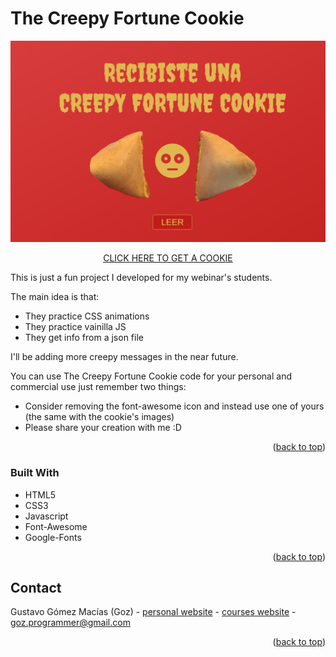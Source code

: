 
<!-- ABOUT THE PROJECT -->
# The Creepy Fortune Cookie

[![Product Name Screen Shot][product-screenshot]](https://codewithgoz.com/creepy_cookie/index.html)


<p align="center"><a href="https://codewithgoz.com/creepy_cookie/index.html">CLICK HERE TO GET A COOKIE</a></p>


This is just a fun project I developed for my webinar's students. 

The main idea is that:
* They practice CSS animations
* They practice vainilla JS
* They get info from a json file

I'll be adding more creepy messages in the near future.

You can use The Creepy Fortune Cookie code for your personal and commercial use just remember two things:

* Consider removing the font-awesome icon and instead use one of yours (the same with the cookie's images)
* Please share your creation with me :D

<p align="right">(<a href="#top">back to top</a>)</p>



### Built With

* HTML5
* CSS3
* Javascript
* Font-Awesome
* Google-Fonts

<p align="right">(<a href="#top">back to top</a>)</p>



<!-- CONTACT -->
## Contact

Gustavo Gómez Macías (Goz) - [personal website](https://gustavogm.me) - [courses website](https://codewithgoz.com) - goz.programmer@gmail.com

<p align="right">(<a href="#top">back to top</a>)</p>




<!-- MARKDOWN LINKS & IMAGES -->
[product-screenshot]: screenshot.png
